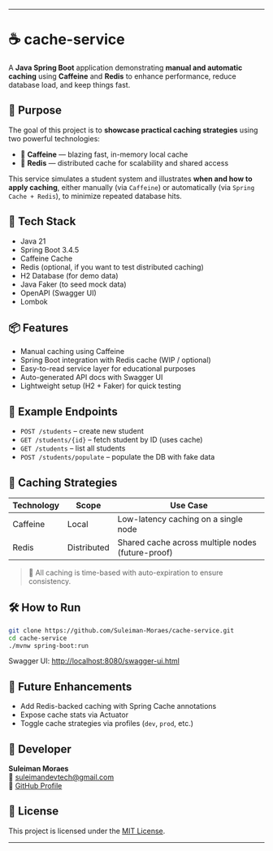 ---

# ☕️ cache-service

A **Java Spring Boot** application demonstrating **manual and automatic caching** using **Caffeine** and **Redis** to enhance performance, reduce database load, and keep things fast.

## 🚀 Purpose

The goal of this project is to **showcase practical caching strategies** using two powerful technologies:

- 🧠 **Caffeine** — blazing fast, in-memory local cache
- 🧰 **Redis** — distributed cache for scalability and shared access

This service simulates a student system and illustrates **when and how to apply caching**, either manually (via `Caffeine`) or automatically (via `Spring Cache + Redis`), to minimize repeated database hits.

## 🧩 Tech Stack

- Java 21
- Spring Boot 3.4.5
- Caffeine Cache
- Redis (optional, if you want to test distributed caching)
- H2 Database (for demo data)
- Java Faker (to seed mock data)
- OpenAPI (Swagger UI)
- Lombok

## 📦 Features

- Manual caching using Caffeine
- Spring Boot integration with Redis cache (WIP / optional)
- Easy-to-read service layer for educational purposes
- Auto-generated API docs with Swagger UI
- Lightweight setup (H2 + Faker) for quick testing

## 🧪 Example Endpoints

- `POST /students` – create new student
- `GET /students/{id}` – fetch student by ID (uses cache)
- `GET /students` – list all students
- `POST /students/populate` – populate the DB with fake data

## 🔄 Caching Strategies

| Technology | Scope      | Use Case                          |
|------------|------------|-----------------------------------|
| Caffeine   | Local      | Low-latency caching on a single node |
| Redis      | Distributed| Shared cache across multiple nodes (future-proof) |

> 📝 All caching is time-based with auto-expiration to ensure consistency.

## 🛠️ How to Run

```bash
git clone https://github.com/Suleiman-Moraes/cache-service.git
cd cache-service
./mvnw spring-boot:run
```

Swagger UI: [http://localhost:8080/swagger-ui.html](http://localhost:8080/swagger-ui.html)

## 🎯 Future Enhancements

- Add Redis-backed caching with Spring Cache annotations
- Expose cache stats via Actuator
- Toggle cache strategies via profiles (`dev`, `prod`, etc.)

## 👤 Developer

**Suleiman Moraes**  
📧 suleimandevtech@gmail.com  
🔗 [GitHub Profile](https://github.com/suleiman-moraes)

## 📄 License

This project is licensed under the [MIT License](https://opensource.org/licenses/MIT).

---